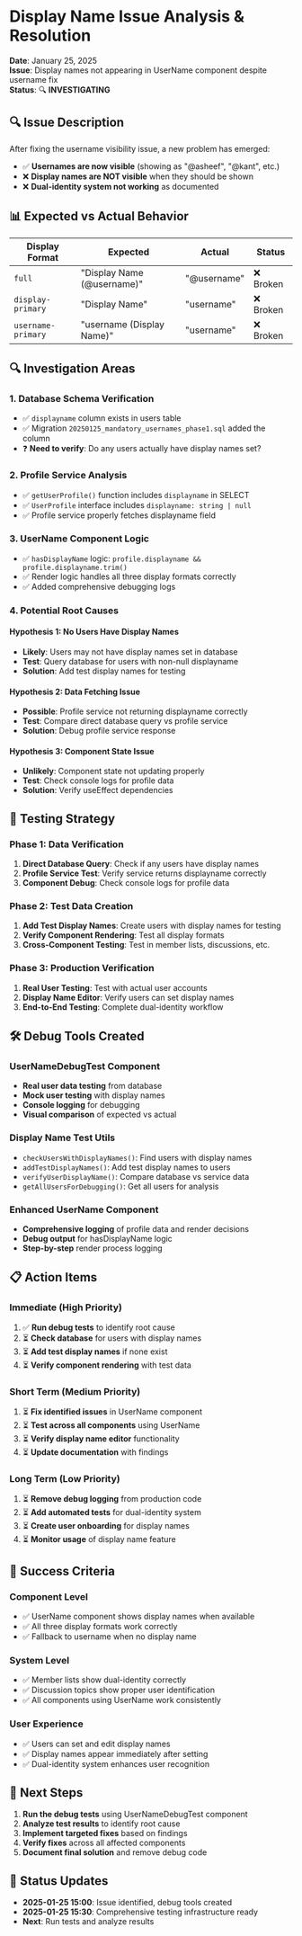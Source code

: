# Display Name Issue Analysis & Resolution

**Date**: January 25, 2025  
**Issue**: Display names not appearing in UserName component despite username fix  
**Status**: 🔍 **INVESTIGATING**

## 🔍 **Issue Description**

After fixing the username visibility issue, a new problem has emerged:
- ✅ **Usernames are now visible** (showing as "@asheef", "@kant", etc.)
- ❌ **Display names are NOT visible** when they should be shown
- ❌ **Dual-identity system not working** as documented

## 📊 **Expected vs Actual Behavior**

| Display Format | Expected | Actual | Status |
|----------------|----------|--------|--------|
| `full` | "Display Name (@username)" | "@username" | ❌ Broken |
| `display-primary` | "Display Name" | "username" | ❌ Broken |
| `username-primary` | "username (Display Name)" | "username" | ❌ Broken |

## 🔍 **Investigation Areas**

### 1. **Database Schema Verification**
- ✅ `displayname` column exists in users table
- ✅ Migration `20250125_mandatory_usernames_phase1.sql` added the column
- ❓ **Need to verify**: Do any users actually have display names set?

### 2. **Profile Service Analysis**
- ✅ `getUserProfile()` function includes `displayname` in SELECT
- ✅ `UserProfile` interface includes `displayname: string | null`
- ✅ Profile service properly fetches displayname field

### 3. **UserName Component Logic**
- ✅ `hasDisplayName` logic: `profile.displayname && profile.displayname.trim()`
- ✅ Render logic handles all three display formats correctly
- ✅ Added comprehensive debugging logs

### 4. **Potential Root Causes**

#### **Hypothesis 1: No Users Have Display Names**
- **Likely**: Users may not have display names set in database
- **Test**: Query database for users with non-null displayname
- **Solution**: Add test display names for testing

#### **Hypothesis 2: Data Fetching Issue**
- **Possible**: Profile service not returning displayname correctly
- **Test**: Compare direct database query vs profile service
- **Solution**: Debug profile service response

#### **Hypothesis 3: Component State Issue**
- **Unlikely**: Component state not updating properly
- **Test**: Check console logs for profile data
- **Solution**: Verify useEffect dependencies

## 🧪 **Testing Strategy**

### **Phase 1: Data Verification**
1. **Direct Database Query**: Check if any users have display names
2. **Profile Service Test**: Verify service returns displayname correctly
3. **Component Debug**: Check console logs for profile data

### **Phase 2: Test Data Creation**
1. **Add Test Display Names**: Create users with display names for testing
2. **Verify Component Rendering**: Test all display formats
3. **Cross-Component Testing**: Test in member lists, discussions, etc.

### **Phase 3: Production Verification**
1. **Real User Testing**: Test with actual user accounts
2. **Display Name Editor**: Verify users can set display names
3. **End-to-End Testing**: Complete dual-identity workflow

## 🛠️ **Debug Tools Created**

### **UserNameDebugTest Component**
- **Real user data testing** from database
- **Mock user testing** with display names
- **Console logging** for debugging
- **Visual comparison** of expected vs actual

### **Display Name Test Utils**
- `checkUsersWithDisplayNames()`: Find users with display names
- `addTestDisplayNames()`: Add test display names to users
- `verifyUserDisplayName()`: Compare database vs service data
- `getAllUsersForDebugging()`: Get all users for analysis

### **Enhanced UserName Component**
- **Comprehensive logging** of profile data and render decisions
- **Debug output** for hasDisplayName logic
- **Step-by-step** render process logging

## 📋 **Action Items**

### **Immediate (High Priority)**
1. ✅ **Run debug tests** to identify root cause
2. ⏳ **Check database** for users with display names
3. ⏳ **Add test display names** if none exist
4. ⏳ **Verify component rendering** with test data

### **Short Term (Medium Priority)**
1. ⏳ **Fix identified issues** in UserName component
2. ⏳ **Test across all components** using UserName
3. ⏳ **Verify display name editor** functionality
4. ⏳ **Update documentation** with findings

### **Long Term (Low Priority)**
1. ⏳ **Remove debug logging** from production code
2. ⏳ **Add automated tests** for dual-identity system
3. ⏳ **Create user onboarding** for display names
4. ⏳ **Monitor usage** of display name feature

## 🎯 **Success Criteria**

### **Component Level**
- ✅ UserName component shows display names when available
- ✅ All three display formats work correctly
- ✅ Fallback to username when no display name

### **System Level**
- ✅ Member lists show dual-identity correctly
- ✅ Discussion topics show proper user identification
- ✅ All components using UserName work consistently

### **User Experience**
- ✅ Users can set and edit display names
- ✅ Display names appear immediately after setting
- ✅ Dual-identity system enhances user recognition

## 📝 **Next Steps**

1. **Run the debug tests** using UserNameDebugTest component
2. **Analyze test results** to identify root cause
3. **Implement targeted fixes** based on findings
4. **Verify fixes** across all affected components
5. **Document final solution** and remove debug code

## 🔄 **Status Updates**

- **2025-01-25 15:00**: Issue identified, debug tools created
- **2025-01-25 15:30**: Comprehensive testing infrastructure ready
- **Next**: Run tests and analyze results
